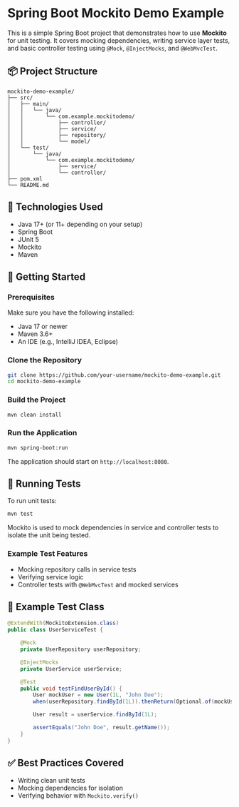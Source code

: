 # Spring Boot Mockito Demo Example

This is a simple Spring Boot project that demonstrates how to use **Mockito** for unit testing. It covers mocking dependencies, writing service layer tests, and basic controller testing using `@Mock`, `@InjectMocks`, and `@WebMvcTest`.

## 📦 Project Structure

```
mockito-demo-example/
├── src/
│   ├── main/
│   │   └── java/
│   │       └── com.example.mockitodemo/
│   │           ├── controller/
│   │           ├── service/
│   │           ├── repository/
│   │           └── model/
│   └── test/
│       └── java/
│           └── com.example.mockitodemo/
│               ├── service/
│               └── controller/
├── pom.xml
└── README.md

````

## 🧰 Technologies Used

- Java 17+ (or 11+ depending on your setup)
- Spring Boot
- JUnit 5
- Mockito
- Maven

## 🚀 Getting Started

### Prerequisites

Make sure you have the following installed:

- Java 17 or newer
- Maven 3.6+
- An IDE (e.g., IntelliJ IDEA, Eclipse)

### Clone the Repository

```bash
git clone https://github.com/your-username/mockito-demo-example.git
cd mockito-demo-example
````

### Build the Project

```bash
mvn clean install
```

### Run the Application

```bash
mvn spring-boot:run
```

The application should start on `http://localhost:8080`.

## 🧪 Running Tests

To run unit tests:

```bash
mvn test
```

Mockito is used to mock dependencies in service and controller tests to isolate the unit being tested.

### Example Test Features

* Mocking repository calls in service tests
* Verifying service logic
* Controller tests with `@WebMvcTest` and mocked services

## 📁 Example Test Class

```java
@ExtendWith(MockitoExtension.class)
public class UserServiceTest {

    @Mock
    private UserRepository userRepository;

    @InjectMocks
    private UserService userService;

    @Test
    public void testFindUserById() {
        User mockUser = new User(1L, "John Doe");
        when(userRepository.findById(1L)).thenReturn(Optional.of(mockUser));

        User result = userService.findById(1L);

        assertEquals("John Doe", result.getName());
    }
}
```

## ✅ Best Practices Covered

* Writing clean unit tests
* Mocking dependencies for isolation
* Verifying behavior with `Mockito.verify()`
